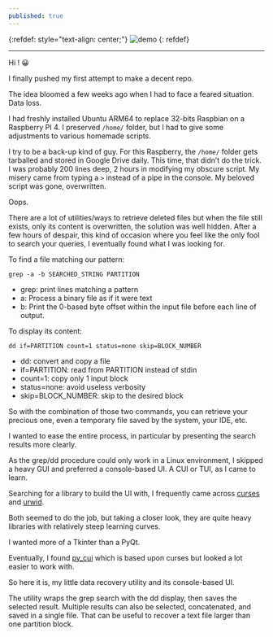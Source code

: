 ```yaml
---
published: true
---
```

{:refdef: style="text-align: center;"}
![demo](https://raw.githubusercontent.com/PabloLec/recoverpy/main/docs/assets/demo.gif)
{: refdef}

<!--more-->
<hr>

Hi ! :grinning:

I finally pushed my first attempt to make a decent repo.

The idea bloomed a few weeks ago when I had to face a feared situation. Data loss.

I had freshly installed Ubuntu ARM64 to replace 32-bits Raspbian on a Raspberry PI 4. I preserved `/home/` folder, but I had to give some adjustments to various homemade scripts.

I try to be a back-up kind of guy. For this Raspberry, the `/home/` folder gets tarballed and stored in Google Drive daily. This time, that didn’t do the trick. I was probably 200 lines deep, 2 hours in modifying my obscure script. My misery came from typing a `>` instead of a pipe in the console. My beloved script was gone, overwritten.

Oops.

There are a lot of utilities/ways to retrieve deleted files but when the file still exists, only its content is overwritten, the solution was well hidden.
After a few hours of despair, this kind of occasion where you feel like the only fool to search your queries, I eventually found what I was looking for.



To find a file matching our pattern:

	grep -a -b SEARCHED_STRING PARTITION

- grep: print lines matching a pattern
- a: Process a binary file as if it were text
- b: Print the 0-based byte offset within the input file before each line of output.



To display its content:

	dd if=PARTITION count=1 status=none skip=BLOCK_NUMBER

- dd: convert and copy a file
- if=PARTITION: read from PARTITION instead of stdin
- count=1: copy only 1 input block
- status=none: avoid useless verbosity
- skip=BLOCK_NUMBER: skip to the desired block

So with the combination of those two commands, you can retrieve your precious one, even a temporary file saved by the system, your IDE, etc.

I wanted to ease the entire process, in particular by presenting the search results more clearly.

As the grep/dd procedure could only work in a Linux environment, I skipped a heavy GUI and preferred a console-based UI. A CUI or TUI, as I came to learn.

Searching for a library to build the UI with, I frequently came across [curses](https://docs.python.org/3/howto/curses.html) and [urwid](https://github.com/urwid/urwid).

Both seemed to do the job, but taking a closer look, they are quite heavy libraries with relatively steep learning curves.

I wanted more of a Tkinter than a PyQt.

Eventually, I found [py_cui](https://github.com/jwlodek/py_cui) which is based upon curses but looked a lot easier to work with.

So here it is, my little data recovery utility and its console-based UI.

The utility wraps the grep search with the dd display, then saves the selected result.
Multiple results can also be selected, concatenated, and saved in a single file. That can be useful to 
recover a text file larger than one partition block.
